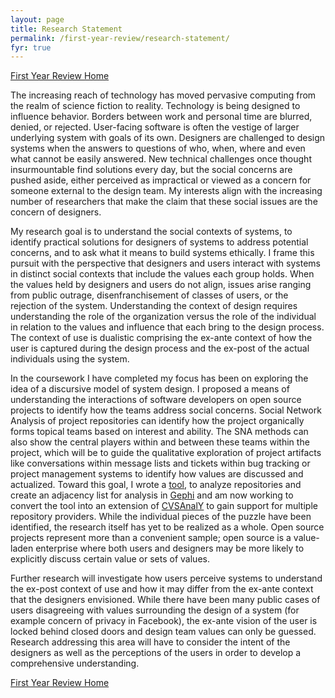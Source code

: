 ```yaml
---
layout: page
title: Research Statement
permalink: /first-year-review/research-statement/
fyr: true
---
```

[First Year Review Home](/first-year-review/)

The increasing reach of technology has moved pervasive computing from the 
realm of science fiction to reality. Technology is being designed to 
influence behavior. Borders between work and personal time are blurred, 
denied, or rejected. User-facing software is often the vestige of larger 
underlying system with goals of its own. Designers are challenged to 
design systems when the answers to questions of who, when, where and even 
what cannot be easily answered. New technical challenges once thought 
insurmountable find solutions every day, but the social concerns are pushed 
aside, either perceived as impractical or viewed as a concern for someone 
external to the design team. My interests align with the increasing number 
of researchers that make the claim that these social issues are the concern 
of designers.  

My research goal is to understand the social contexts of systems, to 
identify practical solutions for designers of systems to address potential 
concerns, and to ask what it means to build systems ethically. I frame this 
pursuit with the perspective that designers and users interact with systems 
in distinct social contexts that include the values each group holds. When 
the values held by designers and users do not align, issues arise ranging 
from public outrage, disenfranchisement of classes of users, or the rejection 
of the system. Understanding the context of design requires understanding the 
role of the organization versus the role of the individual in relation to the 
values and influence that each bring to the design process. The context of use 
is dualistic comprising the ex-ante context of how the user is captured during 
the design process and the ex-post of the actual individuals using the system.

In the coursework I have completed my focus has been on exploring the idea 
of a discursive model of system design. I proposed a means of understanding 
the interactions of software developers on open source projects to identify 
how the teams address social concerns. Social Network Analysis of project 
repositories can identify how the project organically forms topical teams 
based on interest and ability. The SNA methods can also show the central 
players within and between these teams within the project, which will be 
 to guide the qualitative exploration of project artifacts like conversations 
 within message lists and tickets within bug tracking or project management 
 systems to identify how values are discussed and actualized. Toward this goal, 
 I wrote a [tool](https://github.com/donalus/git-adjacency-list-tool), to analyze 
 repositories and create an adjacency list for analysis in 
 [Gephi](https://gephi.org/) and am now working to convert the tool into an 
 extension of [CVSAnalY](https://github.com/MetricsGrimoire/CVSAnalY) to gain 
 support for multiple repository providers. While the individual pieces of 
 the puzzle have been identified, the research itself has yet to be realized 
 as a whole. Open source projects represent more than a convenient sample; 
 open source is a value-laden enterprise where both users and designers may 
 be more likely to explicitly discuss certain value or sets of values.

Further research will investigate how users perceive systems to understand the 
ex-post context of use and how it may differ from the ex-ante context that the 
designers envisioned. While there have been many public cases of users 
disagreeing with values surrounding the design of a system (for example concern 
of privacy in Facebook), the ex-ante vision of the user is locked behind closed 
doors and design team values can only be guessed. Research addressing this area 
will have to consider the intent of the designers as well as the perceptions of 
the users in order to develop a comprehensive understanding.


[First Year Review Home](/first-year-review/)
